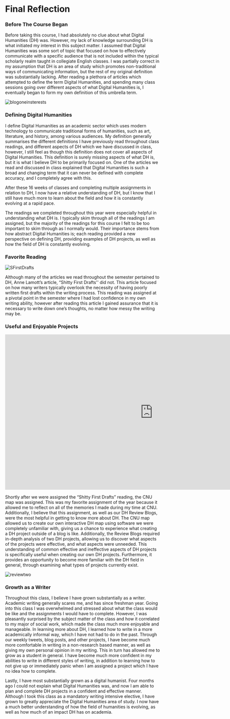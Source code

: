 # Final Reflection
### Before The Course Began

Before taking this course, I had absolutely no clue about what Digital Humanities (DH) was. However, my lack of knowledge surrounding DH is what initiated my interest in this subject matter. I assumed that Digital Humanities was some sort of topic that focused on how to effectively communicate with a specific audience that is not included within the typical scholarly realm taught in collegiate English classes. I was partially correct in my assumption that DH is an area of study which promotes non-traditional ways of communicating information, but the rest of my original definition was substantially lacking. After reading a plethora of articles which attempted to define the term Digital Humanities, and spending many class sessions going over different aspects of what Digital Humanities is, I eventually began to form my own definition of this umbrella term. 

![blogoneinsterests](https://dtasselli246.github.io/Dominic-Tasselli-CNU/images/interestsblog1.png)

### Defining Digital Humanities 

I define Digital Humanities as an academic sector which uses modern technology to communicate traditional forms of humanities, such as art, literature, and history, among various audiences. My definition generally summarises the different definitions I have previously read throughout class readings, and different aspects of DH which we have discussed in class, however, I still feel as though this definition does not cover all aspects of Digital Humanities. This definition is surely missing aspects of what DH is, but it is what I believe DH to be primarily focused on.  One of the articles we read and discussed in class explained that Digital Humanities is such a broad and changing term that it can never be defined with complete accuracy, and I completely agree with this. 

After these 16 weeks of classes and completing multiple assignments in relation to DH, I now have a relative understanding of DH, but I know that I still have much more to learn about the field and how it is constantly evolving at a rapid pace.

The readings we completed throughout this year were especially helpful in understanding what DH is. I typically skim through all of the readings I am assigned, but the majority of the readings for this course I felt to be too important to skim through as I normally would. Their importance stems from how abstract Digital Humanities is; each reading provided a new perspective on defining DH, providing examples of DH projects, as well as how the field of DH is constantly evolving.

### Favorite Reading

![SFirstDrafts](https://dtasselli246.github.io/Dominic-Tasselli-CNU/images/sdraft.png)

Although many of the articles we read throughout the semester pertained to DH, Anne Lamott’s article, “Shitty First Drafts'' did not. This article focused on how many writers typically overlook the necessity of having poorly written first drafts within the writing process. This reading was assigned at a pivotal point in the semester where I had lost confidence in my own writing ability, however after reading this article I gained assurance that it is necessary to write down one’s thoughts, no matter how messy the writing may be.

### Useful and Enjoyable Projects

<iframe width="960" height="505.2631578947368" data-original-width="2052" data-original-height="1080" src="https://www.thinglink.com/card/1496687483709030402" type="text/html" frameborder="0" webkitallowfullscreen mozallowfullscreen allowfullscreen scrolling="no"></iframe><script async src="//cdn.thinglink.me/jse/responsive.js"></script>

Shortly after we were assigned the “Shitty First Drafts” reading, the CNU map was assigned. This was my favorite assignment of the year because it allowed me to reflect on all of the memories I made during my time at CNU. Additionally, I believe that this assignment, as well as our DH Review Blogs, were the most helpful in getting to know more about DH. The CNU map allowed us to create our own interactive DH map using software we were completely unfamiliar with, giving us a chance to experience what creating a DH project outside of a blog is like. Additionally, the Review Blogs required in-depth analysis of two DH projects, allowing us to discover what aspects of the projects were effective, and what aspects were unneeded. This understanding of common effective and ineffective aspects of DH projects is specifically useful when creating our own DH projects. Furthermore, it provides an opportunity to become more familiar with the DH field in general, through examining what types of projects currently exist.

![reviewtwo](https://dtasselli246.github.io/Dominic-Tasselli-CNU/images/review2.png)

### Growth as a Writer
	
Throughout this class, I believe I have grown substantially as a writer. Academic writing generally scares me, and has since freshman year. Going into this class I was overwhelmed and stressed about what the class would be like and the assignments I would have to complete. However, I was pleasantly surprised by the subject matter of the class and how it correlated to my major of social work, which made the class much more enjoyable and manageable. In learning more about DH, I learned how to write in a more academically informal way, which I have not had to do in the past. Through our weekly tweets, blog posts, and other projects, I have become much more comfortable in writing in a non-research based manner, as well as giving my own personal opinion in my writing. This in turn has allowed me to grow as a student in general. I have become much more confident in my abilities to write in different styles of writing, in addition to learning how to not give up or immediately panic when I am assigned a project which I have no idea how to complete. 

Lastly, I have most substantially grown as a digital humanist. Four months ago I could not explain what Digital Humanities was, and now I am able to plan and complete DH projects in a confident and effective manner. Although I took this class as a mandatory writing intensive elective, I have grown to greatly appreciate the Digital Humanities area of study. I now have a much better understanding of how the field of humanities is evolving, as well as how much of an impact DH has on academia.
